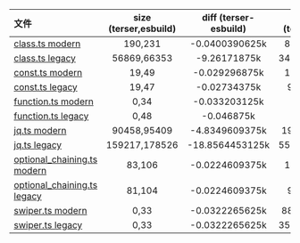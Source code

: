 | 文件 | size (terser,esbuild) | diff (terser-esbuild) | time (terser,esbuild) |
| :-----| :----: | :----: | :----: |
| [class.ts modern](./dist/class.ts) | 190,231 | -0.0400390625k | 884.45,154.09 |
| [class.ts legacy](./dist/class.ts) | 56869,66353 | -9.26171875k | 3427.57,1758.04 |
| [const.ts modern](./dist/const.ts) | 19,49 | -0.029296875k | 108.50,127.94 |
| [const.ts legacy](./dist/const.ts) | 19,47 | -0.02734375k | 94.66,119.15 |
| [function.ts modern](./dist/function.ts) | 0,34 | -0.033203125k | 74.28,96.65 |
| [function.ts legacy](./dist/function.ts) | 0,48 | -0.046875k | 85.98,97.47 |
| [jq.ts modern](./dist/jq.ts) | 90458,95409 | -4.8349609375k | 1917.45,586.22 |
| [jq.ts legacy](./dist/jq.ts) | 159217,178526 | -18.8564453125k | 5506.75,2728.38 |
| [optional_chaining.ts modern](./dist/optional_chaining.ts) | 83,106 | -0.0224609375k | 149.67,145.08 |
| [optional_chaining.ts legacy](./dist/optional_chaining.ts) | 81,104 | -0.0224609375k | 93.33,118.63 |
| [swiper.ts modern](./dist/swiper.ts) | 0,33 | -0.0322265625k | 883.80,1122.27 |
| [swiper.ts legacy](./dist/swiper.ts) | 0,33 | -0.0322265625k | 3558.46,2918.41 |
